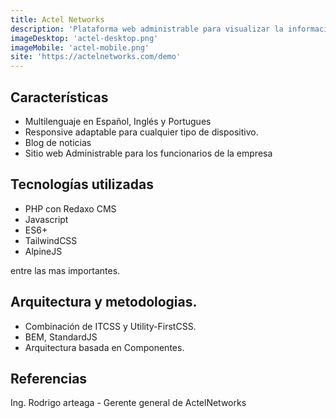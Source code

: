 ```yaml
---
title: Actel Networks
description: 'Plataforma web administrable para visualizar la información, servicios y noticias que ofrece la empresa de telecomunicaciones, ActelNetworks liderado por el Ing. Rodrigo Arteaga'
imageDesktop: 'actel-desktop.png'
imageMobile: 'actel-mobile.png'
site: 'https://actelnetworks.com/demo'
---
```


## Características
- Multilenguaje en Español, Inglés y Portugues 
- Responsive adaptable para cualquier tipo de dispositivo.
- Blog de noticias
- Sitio web Administrable para los funcionarios de la empresa

## Tecnologías utilizadas
- PHP con Redaxo CMS
- Javascript
- ES6+
- TailwindCSS
- AlpineJS

entre las mas importantes.

## Arquitectura y metodologias.
- Combinación de ITCSS y Utility-FirstCSS.
- BEM, StandardJS
- Arquitectura basada en Componentes.

## Referencias
Ing. Rodrigo arteaga - Gerente general de ActelNetworks
